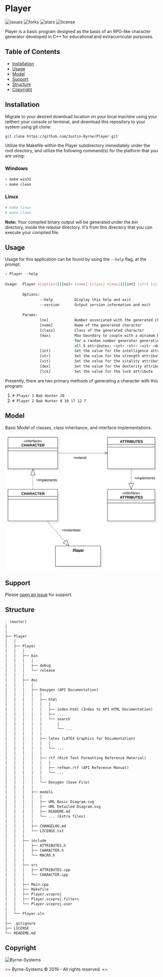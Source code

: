 # Player

![issues](https://img.shields.io/github/issues/Justin-Byrne/Player)
![forks](https://img.shields.io/github/forks/Justin-Byrne/Player)
![stars](https://img.shields.io/github/stars/Justin-Byrne/Player)
![license](https://img.shields.io/github/license/Justin-Byrne/Player)

Player is a basic program designed as the basis of an RPG-like character generator developed in C++ for educational and extracurricular purposes.

## Table of Contents
- [Installation](#installation)
- [Usage](#usage)
- [Model](#model)
- [Support](#support)
- [Structure](#structure)
- [Copyright](#copyright)

## Installation

Migrate to your desired download location on your local machine using your (either) your console or terminal, and download this repository to your system using git clone:

```sh
git clone https://github.com/Justin-Byrne/Player.git
```

Utilize the Makefile within the Player subdirectory immediately under the root directory, and utilize the following command(s) for the platform that you are using:

### Windows 

```sh
> make win32
> make clean
```

### Linux

```sh
# make linux
# make clean
```

**Note:** Your compiled binary output will be generated under the *bin* directory, inside the *release* directory. It's from this directory that you can execute your compiled file.

## Usage

Usage for this application can be found by using the `--help` flag, at the prompt:

```sh
> Player --help

Usage:  Player <[option]||[no]> [name] [class] <[max]||[int] [str] [vit] [dex] [lck]>

        Options:
                --help          Display this help and exit
                --version       Output version information and exit

        Params:
                [no]            Number associated with the generated character
                [name]          Name of the generated character
                [class]         Class of the generated character
                [max]           Max boundary to couple with a minimum boundary of 1
                                for a random number generator generating values for
                                all 5 attributes: <int> <str> <vit> <dex> <lck>
                [int]           Set the value for the intelligence attribute
                [str]           Set the value for the strength attribute
                [vit]           Set the value for the vitality attribute
                [dex]           Set the value for the dexterity attribute
                [lck]           Set the value for the luck attribute

```

Presently, there are two primary methods of generating a character with this program:

1. `# Player 1 Bob Hunter 20`
2. `# Player 2 Bob Hunter 8 10 17 12 7`

## Model

Basic Model of classes, class inheritance, and interface implementations.

![Model](https://raw.githubusercontent.com/Justin-Byrne/Player/master/Player/Player/doc/models/UML%20Basic%20Diagram.svg)

## Support

Please [open an issue](https://github.com/Justin-Byrne/Player/issues/new) for support.

## Structure

    . (master)
    │
    │
    ├── Player
    │   │
    │   ├── Player
    │   │   │
    │   │   ├── bin
    │   │   │   │
    │   │   │   ├── debug
    │   │   │   └── release
    │   │   │
    │   │   ├── doc
    │   │   │   │
    │   │   │   ├── Doxygen (API Documentation)
    │   │   │   │   │
    │   │   │   │   ├── html
    │   │   │   │   │   │
    │   │   │   │   │   ├── index.html (Index to API HTML Documentation)
    │   │   │   │   │   ├── ...
    │   │   │   │   │   └── search
    │   │   │   │   │       │
    │   │   │   │   │       └── ...
    │   │   │   │   │
    │   │   │   │   ├── latex (LATEX Graphics for Documentation)
    │   │   │   │   │   │
    │   │   │   │   │   └── ...
    │   │   │   │   │
    │   │   │   │   ├── rtf (Rich Text Formatting Reference Material)
    │   │   │   │   │   │
    │   │   │   │   │   ├── refman.rtf (API Reference Manual)
    │   │   │   │   │   └── ...
    │   │   │   │   │
    │   │   │   │   └── Doxygen (Save File)
    │   │   │   │
    │   │   │   ├── models
    │   │   │   │   │
    │   │   │   │   ├── UML Basic Diagram.svg
    │   │   │   │   ├── UML Detailed Diagram.svg
    │   │   │   │   ├── READEME.md
    │   │   │   │   └── ... (Extra files)
    │   │   │   │
    │   │   │   ├── CHANGELOG.md
    │   │   │   └── LICENSE.txt
    │   │   │
    │   │   ├── include
    │   │   │   ├── ATTRIBUTES.h
    │   │   │   ├── CHARACTER.h
    │   │   │   └── MACRO.h
    │   │   │
    │   │   ├── src
    │   │   │   ├── ATTRIBUTES.cpp
    │   │   │   └── CHARACTER.cpp
    │   │   │
    │   │   ├── Main.cpp
    │   │   ├── Makefile
    │   │   ├── Player.vcxproj
    │   │   ├── Player.vcxproj.filters
    │   │   └── Player.vcxproj.user
    │   │
    │   └── Player.sln
    │
    ├── .gitignore
    ├── LICENSE
    └── READEME.md

## Copyright

![Byrne-Systems](http://byrne-systems.com/content/static/cube_sm.png)

== Byrne-Systems © 2019 - All rights reserved. ==